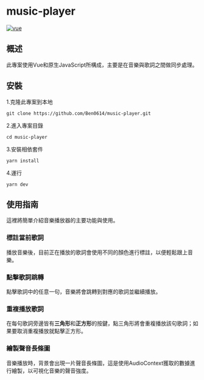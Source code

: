# music-player

[![vue](https://img.shields.io/badge/vue-2.6.14-green)](https://github.com/vuejs/vue)

## 概述

此專案使用Vue和原生JavaScript所構成，主要是在音樂與歌詞之間做同步處理。

## 安裝

1.克隆此專案到本地

```
git clone https://github.com/Ben0614/music-player.git
```

2.進入專案目錄

```
cd music-player
```

3.安裝相依套件

```
yarn install
```

4.運行

```
yarn dev
```

## 使用指南

這裡將簡單介紹音樂播放器的主要功能與使用。

### 標註當前歌詞

播放音樂後，目前正在播放的歌詞會使用不同的顏色進行標註，以便輕鬆跟上音樂。

### 點擊歌詞跳轉

點擊歌詞中的任意一句，音樂將會跳轉到對應的歌詞並繼續播放。

### 重複播放歌詞

在每句歌詞旁邊皆有**三角形**和**正方形**的按鍵，點三角形將會重複播放該句歌詞；如果要取消重複播放就點擊正方形。

### 繪製聲音長條圖

音樂播放時，背景會出現一片聲音長條圖，這是使用AudioContext獲取的數據進行繪製，以可視化音樂的聲音強度。
